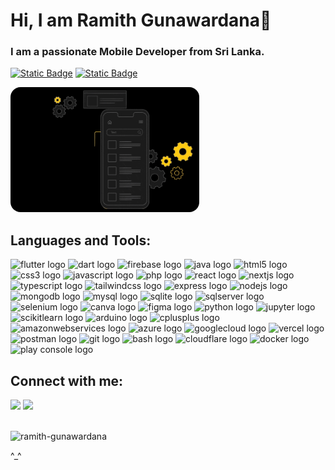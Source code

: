 # Hi, I am Ramith Gunawardana👋

<h3>I am a passionate Mobile Developer from Sri Lanka.</h3>

<a href="https://github.com/Ramith-Gunawardana?tab=repositories" target="_self"> <img alt="Static Badge" src="https://img.shields.io/badge/-All%20Repos-2962FF?style=flat&color=0e75b6"></a>
<a href="https://ramith-gunawardana.github.io" target="_blank"> <img alt="Static Badge" src="https://img.shields.io/badge/-Website-2962FF?style=flat&color=916600"></a>

<p align="left"><img src="src/mobile.gif" height="200" style="border-radius: 16px;"></p>

## Languages and Tools:
<div align="left">
  <img src="https://go-skill-icons.vercel.app/api/icons?i=flutter&theme=dark" alt="flutter logo" />
  <img src="https://go-skill-icons.vercel.app/api/icons?i=dart&theme=dark" alt="dart logo" />
  <img src="https://go-skill-icons.vercel.app/api/icons?i=firebase&theme=dark" alt="firebase logo" />
  <img src="https://go-skill-icons.vercel.app/api/icons?i=java&theme=dark" alt="java logo" />
  <img src="https://go-skill-icons.vercel.app/api/icons?i=html&theme=dark" alt="html5 logo" />
  <img src="https://go-skill-icons.vercel.app/api/icons?i=css&theme=dark" alt="css3 logo" />
  <img src="https://go-skill-icons.vercel.app/api/icons?i=js&theme=dark" alt="javascript logo" />
  <img src="https://go-skill-icons.vercel.app/api/icons?i=php&theme=dark" alt="php logo" />
  <img src="https://go-skill-icons.vercel.app/api/icons?i=react&theme=dark" alt="react logo" />
  <img src="https://go-skill-icons.vercel.app/api/icons?i=nextjs&theme=dark" alt="nextjs logo" />
  <img src="https://go-skill-icons.vercel.app/api/icons?i=ts&theme=dark" alt="typescript logo" />
  <img src="https://go-skill-icons.vercel.app/api/icons?i=tailwind&theme=dark" alt="tailwindcss logo" />
  <img src="https://go-skill-icons.vercel.app/api/icons?i=express&theme=dark" alt="express logo" />
  <img src="https://go-skill-icons.vercel.app/api/icons?i=nodejs&theme=dark" alt="nodejs logo" />
  <img src="https://go-skill-icons.vercel.app/api/icons?i=mongodb&theme=dark" alt="mongodb logo" />
  <img src="https://go-skill-icons.vercel.app/api/icons?i=mysql&theme=dark" alt="mysql logo" />
  <img src="https://go-skill-icons.vercel.app/api/icons?i=sqlite&theme=dark" alt="sqlite logo" />
  <img src="https://go-skill-icons.vercel.app/api/icons?i=sqlserver&theme=dark" alt="sqlserver logo" />
  <img src="https://go-skill-icons.vercel.app/api/icons?i=selenium&theme=dark" alt="selenium logo" />
  <img src="https://go-skill-icons.vercel.app/api/icons?i=canva&theme=dark" alt="canva logo" />
  <img src="https://go-skill-icons.vercel.app/api/icons?i=figma&theme=dark" alt="figma logo" />
  <img src="https://go-skill-icons.vercel.app/api/icons?i=py&theme=dark" alt="python logo" />
  <img src="https://go-skill-icons.vercel.app/api/icons?i=jupyter&theme=dark" alt="jupyter logo" />
  <img src="https://go-skill-icons.vercel.app/api/icons?i=scikitlearn&theme=dark" alt="scikitlearn logo" />
  <img src="https://go-skill-icons.vercel.app/api/icons?i=arduino&theme=dark" alt="arduino logo" />
  <img src="https://go-skill-icons.vercel.app/api/icons?i=cpp&theme=dark" alt="cplusplus logo" />
  <img src="https://go-skill-icons.vercel.app/api/icons?i=aws&theme=dark" alt="amazonwebservices logo" />
  <img src="https://go-skill-icons.vercel.app/api/icons?i=azure&theme=dark" alt="azure logo" />
  <img src="https://go-skill-icons.vercel.app/api/icons?i=gcp&theme=dark" alt="googlecloud logo" />
  <img src="https://go-skill-icons.vercel.app/api/icons?i=vercel&theme=dark" alt="vercel logo" />
  <img src="https://go-skill-icons.vercel.app/api/icons?i=postman&theme=dark" alt="postman logo" />
  <img src="https://go-skill-icons.vercel.app/api/icons?i=git&theme=dark" alt="git logo" />
  <img src="https://go-skill-icons.vercel.app/api/icons?i=bash&theme=dark" alt="bash logo" />
  <img src="https://go-skill-icons.vercel.app/api/icons?i=cloudflare&theme=dark" alt="cloudflare logo" />
  <img src="https://go-skill-icons.vercel.app/api/icons?i=docker&theme=dark" alt="docker logo" />
  <img src="https://go-skill-icons.vercel.app/api/icons?i=googleplayconsole&theme=dark" alt="play console logo" />
</div>



## Connect with me:
<div align="left">
  <a href="https://www.linkedin.com/in/ramith-gunawardana" target="_blank"   style="text-decoration: none; color: #4493f800;">
    <img
      src="https://go-skill-icons.vercel.app/api/icons?i=linkedin"
    />
  </a>
  <a href="https://stackoverflow.com/users/22379589" target="_blank" style="text-decoration: none; color: transparent;">
    <img
      src="https://go-skill-icons.vercel.app/api/icons?i=stackoverflow"
    />
  </a>
</div>
<br>
<p align="left"> <img src="https://komarev.com/ghpvc/?username=ramith-gunawardana&label=Profile%20views&color=0e75b6&style=flat" alt="ramith-gunawardana" /> </p>

^_^

